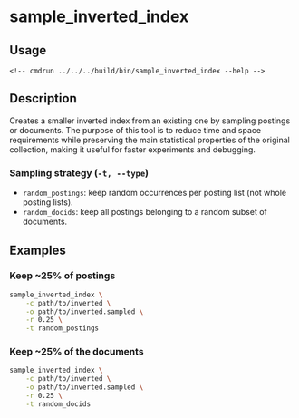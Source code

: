 # sample_inverted_index

## Usage

```
<!-- cmdrun ../../../build/bin/sample_inverted_index --help -->
```

## Description

Creates a smaller inverted index from an existing one by sampling postings or
documents. The purpose of this tool is to reduce time and space requirements
while preserving the main statistical properties of the original collection,
making it useful for faster experiments and debugging.

### Sampling strategy (`-t, --type`)

- `random_postings`: keep random occurrences per posting list (not whole
  posting lists).
- `random_docids`: keep all postings belonging to a random subset of documents.

## Examples

### Keep ~25% of postings

```bash
sample_inverted_index \
    -c path/to/inverted \
    -o path/to/inverted.sampled \
    -r 0.25 \
    -t random_postings
```

### Keep ~25% of the documents

```bash
sample_inverted_index \
    -c path/to/inverted \
    -o path/to/inverted.sampled \
    -r 0.25 \
    -t random_docids
```
